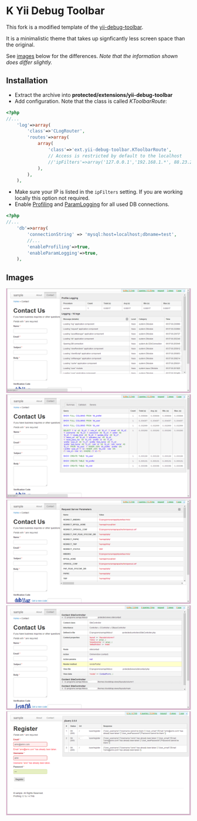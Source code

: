 K Yii Debug Toolbar
=================

This fork is a modified template of the [yii-debug-toolbar](https://github.com/malyshev/yii-debug-toolbar). 

It is a minimalistic theme that takes up signficantly less screen space than the original.

See [images](#images) below for the differences. *Note that the information shown does differ slightly.*

## Installation

* Extract the archive into **protected/extensions/yii-debug-toolbar**
* Add configuration. Note that the class is called *KToolbarRoute*:

```php
<?php
//...
    'log'=>array(
        'class'=>'CLogRouter',
        'routes'=>array(
            array(
                'class'=>'ext.yii-debug-toolbar.KToolbarRoute',
                // Access is restricted by default to the localhost
                //'ipFilters'=>array('127.0.0.1','192.168.1.*', 88.23.23.0/24),
            ),
        ),
    ),
```

* Make sure your IP is listed in the `ipFilters` setting. If you are working locally this option not required.
* Enable [Profiling](http://www.yiiframework.com/doc/api/1.1/CDbConnection#enableProfiling-detail "") and [ParamLogging](http://www.yiiframework.com/doc/api/1.1/CDbConnection#enableParamLogging-detail "") for all used DB connections.

```php
<?php
//...
	'db'=>array(
	    'connectionString' => 'mysql:host=localhost;dbname=test',
	    //...
	    'enableProfiling'=>true,
	    'enableParamLogging'=>true,
	),
```

## Images
![Image 1](/img/1.png)
![Image 2](/img/2.png)
![Image 3](/img/3.png)
![Image 4](/img/4.png)
![Image 5](/img/5.png)



